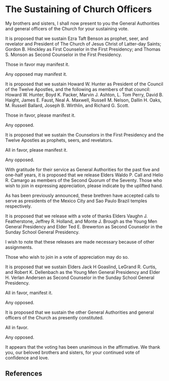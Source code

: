# The Sustaining of Church Officers

My brothers and sisters, I shall now present to you the General Authorities
and general officers of the Church for your sustaining vote.

It is proposed that we sustain Ezra Taft Benson as prophet, seer, and
revelator and President of The Church of Jesus Christ of Latter-day Saints;
Gordon B. Hinckley as First Counselor in the First Presidency; and Thomas S.
Monson as Second Counselor in the First Presidency.

Those in favor may manifest it.

Any opposed may manifest it.

It is proposed that we sustain Howard W. Hunter as President of the Council of
the Twelve Apostles, and the following as members of that council: Howard W.
Hunter, Boyd K. Packer, Marvin J. Ashton, L. Tom Perry, David B. Haight, James
E. Faust, Neal A. Maxwell, Russell M. Nelson, Dallin H. Oaks, M. Russell
Ballard, Joseph B. Wirthlin, and Richard G. Scott.

Those in favor, please manifest it.

Any opposed.

It is proposed that we sustain the Counselors in the First Presidency and the
Twelve Apostles as prophets, seers, and revelators.

All in favor, please manifest it.

Any opposed.

With gratitude for their service as General Authorities for the past five and
one-half years, it is proposed that we release Elders Waldo P. Call and Helio
R. Camargo as members of the Second Quorum of the Seventy. Those who wish to
join in expressing appreciation, please indicate by the uplifted hand.

As has been previously announced, these brethren have accepted calls to serve
as presidents of the Mexico City and Sao Paulo Brazil temples respectively.

It is proposed that we release with a vote of thanks Elders Vaughn J.
Featherstone, Jeffrey R. Holland, and Monte J. Brough as the Young Men General
Presidency and Elder Ted E. Brewerton as Second Counselor in the Sunday School
General Presidency.

I wish to note that these releases are made necessary because of other
assignments.

Those who wish to join in a vote of appreciation may do so.

It is proposed that we sustain Elders Jack H Goaslind, LeGrand R. Curtis, and
Robert K. Dellenbach as the Young Men General Presidency and Elder H. Verlan
Andersen as Second Counselor in the Sunday School General Presidency.

All in favor, manifest it.

Any opposed.

It is proposed that we sustain the other General Authorities and general
officers of the Church as presently constituted.

All in favor.

Any opposed.

It appears that the voting has been unanimous in the affirmative. We thank
you, our beloved brothers and sisters, for your continued vote of confidence
and love.

## References


